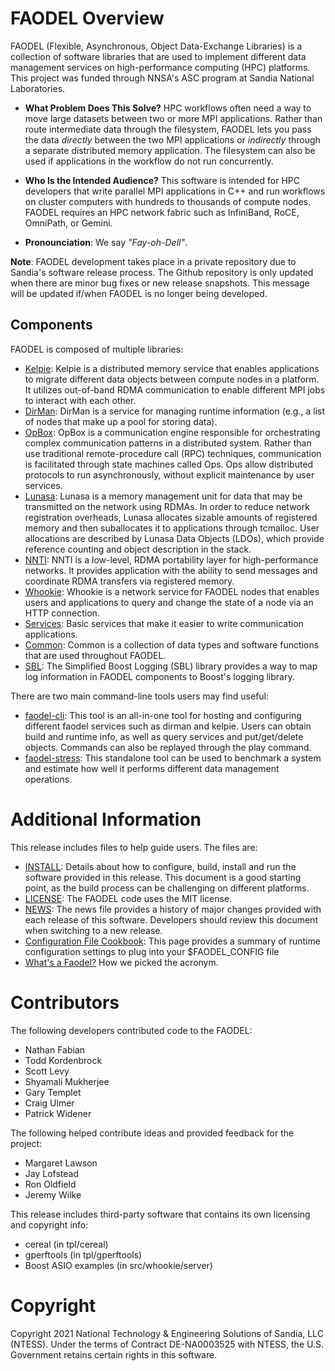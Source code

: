 FAODEL Overview
===============
FAODEL (Flexible, Asynchronous, Object Data-Exchange Libraries) is a 
collection of software libraries that are used to implement 
different data management services on high-performance computing (HPC)
platforms. This project was funded through NNSA's ASC program at Sandia 
National Laboratories.

- **What Problem Does This Solve?** HPC workflows often need a way to
  move large datasets between two or more MPI applications. Rather than route
  intermediate data through the filesystem, FAODEL lets you pass the data
  *directly* between the two MPI applications or *indirectly* through a 
  separate distributed memory application. The filesystem can also be used
  if applications in the workflow do not run concurrently.
  
- **Who Is the Intended Audience?** This software is intended for HPC 
  developers that write parallel MPI applications in C++ and run 
  workflows on cluster computers with hundreds to thousands of compute
  nodes. FAODEL requires an HPC network fabric such as InfiniBand, RoCE,
  OmniPath, or Gemini.

- **Pronounciation**: We say *"Fay-oh-Dell"*.
 
**Note**: FAODEL development takes place in a private repository due to Sandia's
      software release process. The Github repository is only updated when
      there are minor bug fixes or new release snapshots. This message will
      be updated if/when FAODEL is no longer being developed.

Components
----------
FAODEL is composed of multiple libraries:

- [Kelpie](src/kelpie/README_Kelpie.md): Kelpie is a distributed memory
  service that enables applications to migrate different data objects
  between compute nodes in a platform. It utilizes out-of-band RDMA
  communication to enable different MPI jobs to interact with each
  other.
- [DirMan](src/dirman/README_DirMan.md): DirMan is a service for 
  managing runtime information (e.g., a list of nodes that make up
  a pool for storing data).
- [OpBox](src/opbox/README_OpBox.md): OpBox is a communication engine
  responsible for orchestrating complex communication patterns in a
  distributed system. Rather than use traditional remote-procedure
  call (RPC) techniques, communication is facilitated through state
  machines called Ops. Ops allow distributed protocols to run
  asynchronously, without explicit maintenance by user services.
- [Lunasa](src/lunasa/README_Lunasa.md): Lunasa is a memory management unit
  for data that may be transmitted on the network using RDMAs. In
  order to reduce network registration overheads, Lunasa allocates
  sizable amounts of registered memory and then suballocates it to
  applications through tcmalloc. User allocations are described by
  Lunasa Data Objects (LDOs), which provide reference counting and
  object description in the stack.
- [NNTI](src/nnti/README_NNTI.md): NNTI is a low-level, RDMA portability
  layer for high-performance networks. It provides application with
  the ability to send messages and coordinate RDMA transfers via
  registered memory.
- [Whookie](src/whookie/README_Whookie.md): Whookie is a network service for
  FAODEL nodes that enables users and applications to query
  and change the state of a node via an HTTP connection.
- [Services](src/faodel-services/README_Services.md): Basic services that make it
  easier to write communication applications.  
- [Common](src/faodel-common/README_Common.md): Common is a collection of data types
  and software functions that are used throughout FAODEL.
- [SBL](src/sbl/README_SBL.md): The Simplified Boost Logging (SBL) library
  provides a way to map log information in FAODEL components to
  Boost's logging library.
  
There are two main command-line tools users may find useful:

- [faodel-cli](tools/faodel-cli/README_Faodel_Cli.md): This tool is an 
  all-in-one tool for hosting and configuring different faodel services 
  such as dirman and kelpie. Users can obtain build and runtime info, as 
  well as query services and put/get/delete objects. Commands can also be
  replayed through the play command. 
- [faodel-stress](tools/faodel-stress/README_Faodel_Stress.md): This
  standalone tool can be used to benchmark a system and estimate how
  well it performs different data management operations.

Additional Information
======================
This release includes files to help guide users. The files are:

- [INSTALL](INSTALL.md): Details about how to configure, build,
  install and run the software provided in this release. This document
  is a good starting point, as the build process can be challenging on
  different platforms.
- [LICENSE](LICENSE.md): The FAODEL code uses the MIT license.
- [NEWS](NEWS.md): The news file provides a history of major changes provided
  with each release of this software. Developers should review this document
  when switching to a new release.
- [Configuration File Cookbook](docs/ConfigurationFileCookbook.md): This page 
  provides a summary of runtime configuration settings to plug into your
  $FAODEL_CONFIG file
- [What's a Faodel?](docs/WhatsAFaodel.md) How we picked the acronym.

Contributors
============
The following developers contributed code to the FAODEL:

- Nathan Fabian
- Todd Kordenbrock
- Scott Levy
- Shyamali Mukherjee
- Gary Templet
- Craig Ulmer
- Patrick Widener

The following helped contribute ideas and provided feedback for the project:

- Margaret Lawson
- Jay Lofstead
- Ron Oldfield
- Jeremy Wilke

This release includes third-party software that contains its own licensing
and copyright info:
- cereal (in tpl/cereal)
- gperftools (in tpl/gperftools)
- Boost ASIO examples (in src/whookie/server)



Copyright
=========
Copyright 2021 National Technology & Engineering Solutions of Sandia, LLC
(NTESS). Under the terms of Contract DE-NA0003525 with NTESS, the U.S. 
Government retains certain rights in this software. 
